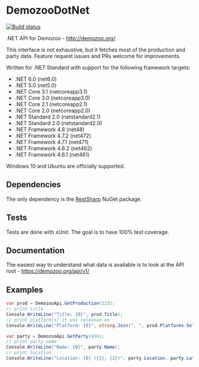 # DemozooDotNet

[![Build status](https://ci.appveyor.com/api/projects/status/dg9d90baw6fgdnfg/branch/master?svg=true)](https://ci.appveyor.com/project/gsuberland/demozoodotnet-petnk/branch/master)

.NET API for Demozoo - http://demozoo.org/

This interface is not exhaustive, but it fetches most of the production and party data. Feature request issues and PRs welcome for improvements.

Written for .NET Standard with support for the following framework targets:

* .NET 6.0 (net6.0)
* .NET 5.0 (net5.0)
* .NET Core 3.1 (netcoreapp3.1)
* .NET Core 3.0 (netcoreapp3.0)
* .NET Core 2.1 (netcoreapp2.1)
* .NET Core 2.0 (netcoreapp2.0)
* .NET Standard 2.0 (netstandard2.1)
* .NET Standard 2.0 (netstandard2.0)
* .NET Framework 4.8 (net48)
* .NET Framework 4.7.2 (net472)
* .NET Framework 4.7.1 (net471)
* .NET Framework 4.6.2 (net462)
* .NET Framework 4.6.1 (net461)

Windows 10 and Ubuntu are officially supported.

## Dependencies

The only dependency is the [RestSharp](http://restsharp.org/) NuGet package.

## Tests

Tests are done with xUnit. The goal is to have 100% test coverage.

## Documentation

The easiest way to understand what data is available is to look at the API root - https://demozoo.org/api/v1/

## Examples

```c#
var prod = DemozooApi.GetProduction(123);
// print title
Console.WriteLine("Title: {0}", prod.Title);
// print platform(s) it was released on
Console.WriteLine("Platform: {0}", string.Join(", ", prod.Platforms.Select(plat => plat.Name)));

var party = DemozooApi.GetParty(456);
// print party name
Console.WriteLine("Name: {0}", party.Name);
// print location
Console.WriteLine("Location: {0} ({1}, {2})", party.Location, party.Latitude, party.Longitude);
```
